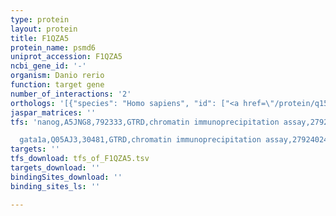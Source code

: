 ```yaml
---
type: protein
layout: protein
title: F1QZA5
protein_name: psmd6
uniprot_accession: F1QZA5
ncbi_gene_id: '-'
organism: Danio rerio
function: target gene
number_of_interactions: '2'
orthologs: '[{"species": "Homo sapiens", "id": ["<a href=\"/protein/q15008\">Q15008</a>"]}, {"species": "Mus musculus", "id": ["<a href=\"/protein/q99ji4\">Q99JI4</a>"]}, {"species": "Rattus norvegicus", "id": ["<a href=\"/protein/q6pct9\">Q6PCT9</a>"]}, {"species": "Drosophila melanogaster", "id": ["<a href=\"/protein/q9v3g7\">Q9V3G7</a>"]}, {"species": "Caenorhabditis elegans", "id": ["<a href=\"/protein/q20585\">Q20585</a>"]}, {"species": "Saccharomyces cerevisiae", "id": ["<a href=\"/protein/q06103\">Q06103</a>"]}]'
jaspar_matrices: ''
tfs: 'nanog,A5JNG8,792333,GTRD,chromatin immunoprecipitation assay,27924024%5Buid%5D,No

  gata1a,Q05AJ3,30481,GTRD,chromatin immunoprecipitation assay,27924024%5Buid%5D,No'
targets: ''
tfs_download: tfs_of_F1QZA5.tsv
targets_download: ''
bindingSites_download: ''
binding_sites_ls: ''

---
```

